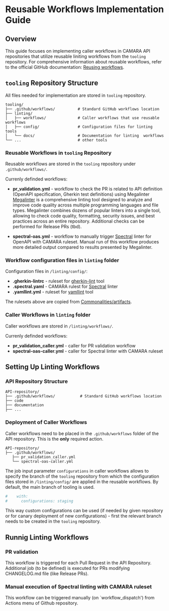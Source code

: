 # Reusable Workflows Implementation Guide

## Overview

This guide focuses on implementing caller workflows in CAMARA API repositories that utilize reusable liniting workflows from the `tooling` repository. 
For comprehensive information about reusable workflows, refer to the official GitHub documentation: [Reusing workflows](https://docs.github.com/en/actions/sharing-automations/reusing-workflows).


## `tooling` Repository Structure

All files needed for implementation are stored in `tooling` repository.
```
tooling/
├── .github/workflows/          # Standard GitHub workflows location
├── linting/
│   ├── workflows/              # Caller workflows that use reusable workflows
│   ├── config/                 # Configuration files for linting tools
│   └── docs/                   # Documentation for linting  workflows
└── ...                         # other tools

```

### Reusable Workflows in `tooling` Repository

Reusable workflows are stored in the `tooling` repository under `.github/workflows/`.

Currenly definded workflows:

- **pr_validation.yml** - workflow to check the PR is related to API definition (OpenAPI specification, Gherkin test definitions) using Megalinter
[Megalinter](https://megalinter.io) is a comprehensive linting tool designed to analyze and improve code quality across multiple programming languages and file types.
Megalinter combines dozens of popular linters into a single tool, allowing to check code quality, formatting, security issues, and best practices across an entire repository.
Additional checks can be performed for Release PRs (tbd).

- **spectral-oas.yml** - workflow to manually trigger [Spectral](https://meta.stoplight.io/docs/spectral) linter for OpenAPI with CAMARA ruleset.
Manual run of this workflow produces more detailed output compared to results presented by Megalinter.

### Workflow configuration files in `linting` folder

Configuration files in `/linting/config/`:
- **.gherkin-lintrc** - ruleset for [gherkin-lint](https://github.com/gherkin-lint/gherkin-lint) tool
- **.spectral.yaml** - CAMARA rulest for [Spectral](https://meta.stoplight.io/docs/spectral) linter
- **.yamllint.yml** - ruleset for [yamllint](https://yamllint.readthedocs.io/en/stable/index.html) tool

The rulesets above are copied from [Commonalities/artifacts](https://github.com/camaraproject/Commonalities/tree/main/artifacts/linting_rules).


### Caller Workflows in `linting` folder
Caller workflows are stored in `/linting/workflows/`.

Currenly definded workflows:
- **pr_validation_caller.yml** - caller for PR validation workflow
- **spectral-oas-caller.yml** - caller for Spectral linter with CAMARA ruleset



## Setting Up Linting Workflows

### API Repository Structure

```
API-repository/
├── .github/workflows/           # Standard GitHub workflows location
├── code
├── documentation
├── ...

```

### Deployment of Caller Workflows

Caller workflows need to be placed in  the `.github/workflows` folder of the API repository. This is the **only** required action.

```
API-repository/
├── .github/workflows/
   ├── pr_validation_caller.yml
   └── spectral-oas-caller.yml 
```
    
The job input parameter `configurations` in caller workflows allows to specify the branch of the `tooling` repository from which the configuration files stored in `/linting/config/` are applied in the reusable workflows. 
By default, the main branch of tooling is used.

```yaml
#    with:
#      configurations: staging
```
This way custom configurations can be used (if needed by given repository or for canary deployment of new configurations) - first the relevant branch needs to be created in the `tooling` repository.

## Runnig Linting Workflows

###  PR validation
This workflow is triggered for each Pull Request in the API Repository.
Additional job (to be defined) is executed for PRs modifying CHANGELOG.md file (like Release PRs).


### Manual execution of Spectral linting with CAMARA ruleset
This workflow can be triggered manually  (on `workflow_dispatch') from Actions menu of Github repository.
